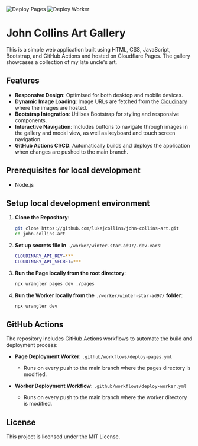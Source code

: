 ![Deploy Pages](https://github.com/lukejcollins/johncollins-art.co.uk/actions/workflows/deploy-pages.yml/badge.svg) ![Deploy Worker](https://github.com/lukejcollins/johncollins-art.co.uk/actions/workflows/deploy-worker.yml/badge.svg)


# John Collins Art Gallery

This is a simple web application built using HTML, CSS, JavaScript, Bootstrap, and GitHub Actions and hosted on Cloudflare Pages. The gallery showcases a collection of my late uncle's art.

## Features

- **Responsive Design**: Optimised for both desktop and mobile devices.
- **Dynamic Image Loading**: Image URLs are fetched from the [Cloudinary](https://www.cloudinary.com/) where the images are hosted.
- **Bootstrap Integration**: Utilises Bootstrap for styling and responsive components.
- **Interactive Navigation**: Includes buttons to navigate through images in the gallery and modal view, as well as keyboard and touch screen navigation.
- **GitHub Actions CI/CD**: Automatically builds and deploys the application when changes are pushed to the main branch.

## Prerequisites for local development

- Node.js

## Setup local development environment

1. **Clone the Repository**:
   ```bash
   git clone https://github.com/lukejcollins/john-collins-art.git
   cd john-collins-art
   ```

2. **Set up secrets file in** ```./worker/winter-star-ad97/.dev.vars```:
   ```bash
   CLOUDINARY_API_KEY=***
   CLOUDINARY_API_SECRET=***
   ```

3. **Run the Page locally from the root directory**:
   ```bash
   npx wrangler pages dev ./pages
   ```

4. **Run the Worker locally from the** ```./worker/winter-star-ad97/``` **folder**:
   ```bash
   npx wrangler dev
   ```

## GitHub Actions

The repository includes GitHub Actions workflows to automate the build and deployment process:

- **Page Deployment Worker**: `.github/workflows/deploy-pages.yml`
  - Runs on every push to the main branch where the pages directory is modified.

- **Worker Deployment Workflow**: `.github/workflows/deploy-worker.yml`
  - Runs on every push to the main branch where the worker directory is modified.

## License

This project is licensed under the MIT License.

